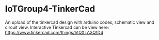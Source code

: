 # IoTGroup4-TinkerCad
An upload of the tinkercad design with arduino codes, schematic view and circuit view.
Interactive Tinkercad can be view here: https://www.tinkercad.com/things/htQXLA3Q1D4
